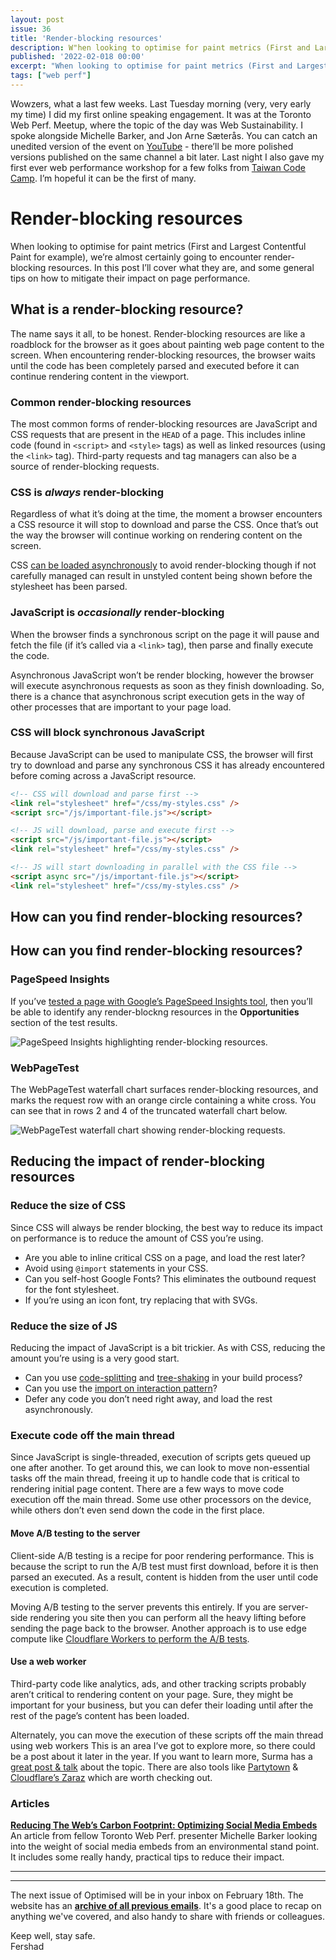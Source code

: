 ```yaml
---
layout: post
issue: 36
title: 'Render-blocking resources'
description: W"hen looking to optimise for paint metrics (First and Largest Contentful Paint for example), we’re almost certainly going to encounter render-blocking resources. In this post I’ll cover what they are, and some general tips on how to mitigate their impact on page performance."
published: '2022-02-018 00:00'
excerpt: "When looking to optimise for paint metrics (First and Largest Contentful Paint for example), we’re almost certainly going to encounter render-blocking resources. In this post I’ll cover what they are, and some general tips on how to mitigate their impact on page performance."
tags: ["web perf"]
---
```


Wowzers, what a last few weeks. Last Tuesday morning (very, very early my time) I did my first online speaking engagement. It was at the Toronto Web Perf. Meetup, where the topic of the day was Web Sustainability. I spoke alongside Michelle Barker, and Jon Arne Sæterås. You can catch an unedited version of the event on [YouTube](https://youtu.be/My5so4COOLY?t=1465) - there’ll be more polished versions published on the same channel a bit later. Last night I also gave my first ever web performance workshop for a few folks from [Taiwan Code Camp](https://taiwancodecamp.com/). I’m hopeful it can be the first of many. 

# Render-blocking resources

When looking to optimise for paint metrics (First and Largest Contentful Paint for example), we’re almost certainly going to encounter render-blocking resources. In this post I’ll cover what they are, and some general tips on how to mitigate their impact on page performance.

## What is a render-blocking resource?

The name says it all, to be honest. Render-blocking resources are like a roadblock for the browser as it goes about painting web page content to the screen. When encountering render-blocking resources, the browser waits until the code has been completely parsed and executed before it can continue rendering content in the viewport.

### Common render-blocking resources

The most common forms of render-blocking resources are JavaScript and CSS requests that are present in the `HEAD` of a page. This includes inline code (found in `<script>` and `<style>` tags) as well as linked resources (using the `<link>` tag). Third-party requests and tag managers can also be a source of render-blocking requests.

### CSS is *always* render-blocking

Regardless of what it’s doing at the time, the moment a browser encounters a CSS resource it will stop to download and parse the CSS. Once that’s out the way the browser will continue working on rendering content on the screen.

CSS [can be loaded asynchronously](https://www.filamentgroup.com/lab/load-css-simpler/) to avoid render-blocking though if not carefully managed can result in unstyled content being shown before the stylesheet has been parsed.

### JavaScript is *occasionally* render-blocking

When the browser finds a synchronous script on the page it will pause and fetch the file (if it’s called via a `<link>` tag), then parse and finally execute the code.

Asynchronous JavaScript won’t be render blocking, however the browser will execute asynchronous requests as soon as they finish downloading. So, there is a chance that asynchronous script execution gets in the way of other processes that are important to your page load.

### CSS will block synchronous JavaScript

Because JavaScript can be used to manipulate CSS, the browser will first try to download and parse any synchronous CSS it has already encountered before coming across a JavaScript resource.

```html
<!-- CSS will download and parse first -->
<link rel="stylesheet" href="/css/my-styles.css" />
<script src="/js/important-file.js"></script>

<!-- JS will download, parse and execute first -->
<script src="/js/important-file.js"></script>
<link rel="stylesheet" href="/css/my-styles.css" />

<!-- JS will start downloading in parallel with the CSS file -->
<script async src="/js/important-file.js"></script>
<link rel="stylesheet" href="/css/my-styles.css" />
```

## How can you find render-blocking resources?

## How can you find render-blocking resources?

### PageSpeed Insights

If you’ve [tested a page with Google’s PageSpeed Insights tool](https://fershad.com/writing/testing-a-web-page-with-pagespeed-insights/), then you’ll be able to identify any render-blockng resources in the **Opportunities** section of the test results.

![PageSpeed Insights highlighting render-blocking resources.](https://fershad.com/image/fetch/f_auto,q_auto/https://cdn.sanity.io/images/twtrbzfo/production/1088f5900374c44e97a59d7fc48a2b452ee171ae-1080x567.png?auto=format)

### WebPageTest

The WebPageTest waterfall chart surfaces render-blocking resources, and marks the request row with an orange circle containing a white cross. You can see that in rows 2 and 4 of the truncated waterfall chart below.

![WebPageTest waterfall chart showing render-blocking requests.](https://fershad.com/image/fetch/f_auto,q_auto/https://cdn.sanity.io/images/twtrbzfo/production/6b4e520760ec82859cea3f260372b46e3409df29-826x433.png?auto=format)

## Reducing the impact of render-blocking resources

### Reduce the size of CSS

Since CSS will always be render blocking, the best way to reduce its impact on performance is to reduce the amount of CSS you’re using.

- Are you able to inline critical CSS on a page, and load the rest later?
- Avoid using `@import` statements in your CSS.
- Can you self-host Google Fonts? This eliminates the outbound request for the font stylesheet.
- If you’re using an icon font, try replacing that with SVGs.

### Reduce the size of JS

Reducing the impact of JavaScript is a bit trickier. As with CSS, reducing the amount you’re using is a very good start.

- Can you use [code-splitting](https://developer.mozilla.org/en-US/docs/Glossary/Code_splitting) and [tree-shaking](https://developer.mozilla.org/en-US/docs/Glossary/Tree_shaking) in your build process?
- Can you use the [import on interaction pattern](https://www.patterns.dev/posts/import-on-interaction/)?
- Defer any code you don’t need right away, and load the rest asynchronously.

### Execute code off the main thread

Since JavaScript is single-threaded, execution of scripts gets queued up one after another. To get around this, we can look to move non-essential tasks off the main thread, freeing it up to handle code that is critical to rendering initial page content. There are a few ways to move code execution off the main thread. Some use other processors on the device, while others don’t even send down the code in the first place.

#### Move A/B testing to the server

Client-side A/B testing is a recipe for poor rendering performance. This is because the script to run the A/B test must first download, before it is then parsed an executed. As a result, content is hidden from the user until code execution is completed.

Moving A/B testing to the server prevents this entirely. If you are server-side rendering you site then you can perform all the heavy lifting before sending the page back to the browser. Another approach is to use edge compute like [Cloudflare Workers to perform the A/B tests](https://philipwalton.com/articles/performant-a-b-testing-with-cloudflare-workers/). 

#### Use a web worker

Third-party code like analytics, ads, and other tracking scripts probably aren’t critical to rendering content on your page. Sure, they might be important for your business, but you can defer their loading until after the rest of the page’s content has been loaded.

Alternately, you can move the execution of these scripts off the main thread using web workers This is an area I’ve got to explore more, so there could be a post about it later in the year. If you want to learn more, Surma has a [great post & talk](https://web.dev/off-main-thread/) about the topic. There are also tools like [Partytown](https://github.com/BuilderIO/partytown) & [Cloudflare’s Zaraz](https://developers.cloudflare.com/zaraz/) which are worth checking out.

### Articles

**[Reducing The Web’s Carbon Footprint: Optimizing Social Media Embeds](https://www.smashingmagazine.com/2022/02/reducing-web-carbon-footprint-optimizing-social-media-embeds/?utm_source=pocket_mylist)**  
An article from fellow Toronto Web Perf. presenter Michelle Barker looking into the weight of social media embeds from an environmental stand point. It includes some really handy, practical tips to reduce their impact.

---

***

The next issue of Optimised will be in your inbox on February 18th. The website has an **[archive of all previous emails](https://optimised.email/)**. It's a good place to recap on anything we've covered, and also handy to share with friends or colleagues.

Keep well, stay safe.  
Fershad